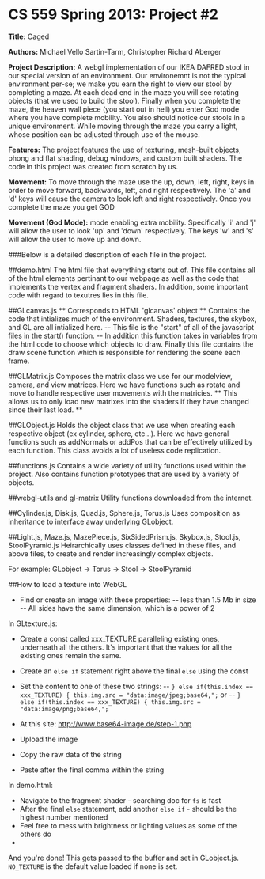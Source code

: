 #  CS 559 Spring 2013: Project #2

**Title:** Caged

**Authors:** Michael Vello Sartin-Tarm, Christopher Richard Aberger

**Project Description:**  A webgl implementation of our IKEA DAFRED stool in 
    	        	  our special version of an environment.  Our environemnt is not the 
		    typical environment per-se; we make you earn the right to view our
		        stool by completing a maze.  At each dead end in the maze you will
			    see rotating objects (that we used to build the stool).  Finally
			        when you complete the maze, the heaven wall piece (you start out in
				    hell) you enter God mode where you have complete mobility.  You
				        also should notice our stools in a unique environment.  While 
					    moving through the maze you carry a light, whose position can 
					        be adjusted through use of the mouse.

**Features:** The project features the use of texturing, mesh-built objects, 
     phong and flat shading, debug windows, and custom built shaders.
         The code in this project was created from scratch by us.

**Movement:**  To move through the maze use the up, down, left, right, keys in
  	              order to move forward, backwards, left, and right respectively.
		             The 'a' and 'd' keys will cause the camera to look left and 
			            right respectively.  Once you complete the maze you get GOD 

**Movement (God Mode):**
        mode enabling extra mobility.  Specifically 'i' and 'j' will
	         allow the user to look 'up' and 'down' respectively.  The keys
		        'w' and 's' will allow the user to move up and down.

###Below is a detailed description of each file in the project.

##demo.html
	The html file that everything starts out of.  This file contains all 
	of the html elements pertinant to our webpage as well as the code
	that implements the vertex and fragment shaders.  In addition, 
	some important code with regard to texutres lies in this file.

##GLcanvas.js
	** Corresponds to HTML 'glcanvas' object **
	Contains the code that intializes much of the environment.  Shaders,
	textures, the skybox, and GL are all intialized here. -- This file 
	is the "start" of all of the javascript files in the start() function. -- 
	In addition this function takes in variables from the html code to 
	choose which objects to draw.  Finally this file contains the 
	draw scene function which is responsible for rendering the scene
	each frame.

##GLMatrix.js
	Composes the matrix class we use for our modelview, camera, and view
	matrices.  Here we have functions such as rotate and move to handle
	respective user movements with the matricies.
	** This allows us to only load new matrixes into the shaders if they
         have changed since their last load. **

##GLObject.js
	Holds the object class that we use when creating each respective 
	object (ex cylinder, sphere, etc...).  Here we have general functions
	such as addNormals or addPos that can be effectively utilized by each 
	function.  This class avoids a lot of useless code replication.

##functions.js
	Contains a wide variety of utility functions used within the project.
	Also contains function prototypes that are used by a variety of objects.

##webgl-utils and gl-matrix
	        Utility functions downloaded from the internet.

##Cylinder.js, Disk.js,  Quad.js, Sphere.js, Torus.js
        Uses composition as inheritance to interface away underlying GLobject.
 
##Light.js, Maze.js, MazePiece.js, SixSidedPrism.js, Skybox.js, Stool.js, StoolPyramid.js
	   Heirarchically uses classes defined in these files, and above files,
	   to create and render increasingly complex objects.

For example: GLobject -> Torus -> Stool -> StoolPyramid

##How to load a texture into WebGL

- Find or create an image with these properties:
-- less than 1.5 Mb in size 
-- All sides have the same dimension, which is a power of 2

In GLtexture.js:
- Create a const called xxx_TEXTURE paralleling existing ones, underneath all the others. It's important that the values for all the existing ones remain the same.
- Create an `else if` statement right above the final `else` using the const
- Set the content to one of these two strings:
-- `} else if(this.index == xxx_TEXTURE) { this.img.src = "data:image/jpeg;base64,";` or
-- `} else if(this.index == xxx_TEXTURE) { this.img.src = "data:image/png;base64,";`

- At this site: http://www.base64-image.de/step-1.php
- Upload the image
- Copy the raw data of the string
- Paste after the final comma within the string

In demo.html:
- Navigate to the fragment shader - searching doc for `fs` is fast
- After the final `else` statement, add another `else if` - should be the highest number mentioned
- Feel free to mess with brightness or lighting values as some of the others do
- 
And you're done! This gets passed to the buffer and set in GLobject.js. `NO_TEXTURE` is the default value loaded if none is set.
